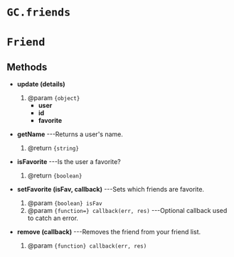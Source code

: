 # `GC.friends`



# `Friend`

## Methods

* __update (details)__
	1. @param `{object}`
	   * __user__
	   * __id__
	   * __favorite__

* __getName__ ---Returns a user's name.
	1. @return `{string}`

* __isFavorite__ ---Is the user a favorite?
	1. @return `{boolean}`

* __setFavorite (isFav, callback)__ ---Sets which friends are favorite.
	1. @param `{boolean} isFav`
	2. @param `{function=} callback(err, res)` ---Optional callback used to catch an error.

* __remove (callback)__ ---Removes the friend from your friend list.
	1. @param `{function} callback(err, res)`
